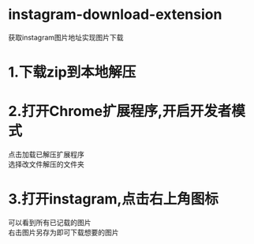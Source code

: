 # instagram-download-extension
获取instagram图片地址实现图片下载  
# 1.下载zip到本地解压
# 2.打开Chrome扩展程序,开启开发者模式  
点击加载已解压扩展程序  
选择改文件解压的文件夹  
# 3.打开instagram,点击右上角图标  
可以看到所有已记载的图片  
右击图片另存为即可下载想要的图片
